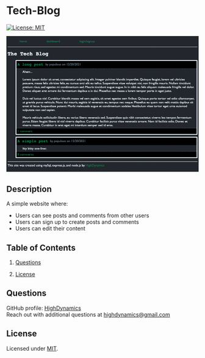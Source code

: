 # Tech-Blog

[![License: MIT](https://img.shields.io/badge/License-MIT-yellow.svg)](https://opensource.org/licenses/MIT)

![tech-blog screenshot](public/images/tech-blog-screenshot.png)

## Description

A simple website where:

- Users can see posts and comments from other users
- Users can sign up to create posts and comments
- Users can edit their content

## Table of Contents

1. [Questions](#Questions)

2. [License](#License)

## Questions

GitHub profile: [HighDynamics](https://github.com/HighDynamics)  
Reach out with additional questions at <highdynamics@gmail.com>

## License

Licensed under [MIT](https://opensource.org/licenses/MIT).
